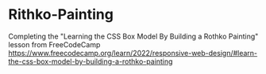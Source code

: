 # Rithko-Painting


Completing the "Learning the CSS Box Model By Building a Rothko Painting" lesson from FreeCodeCamp
https://www.freecodecamp.org/learn/2022/responsive-web-design/#learn-the-css-box-model-by-building-a-rothko-painting
